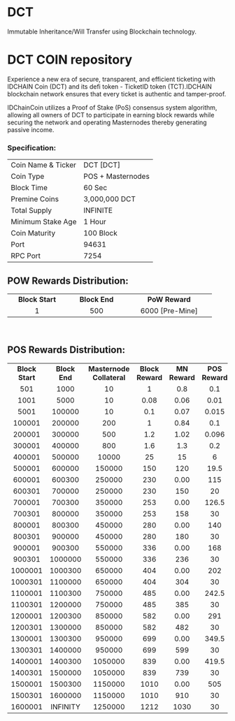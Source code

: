 # DCT
Immutable Inheritance/Will Transfer using Blockchain technology.


<h1>DCT COIN repository</h1>
<p> Experience a new era of secure, transparent, and efficient ticketing with IDCHAIN Coin (DCT) and its defi token - TicketID token (TCT).IDCHAIN blockchain network ensures that every ticket is authentic and tamper-proof.</p>
<p> IDChainCoin utilizes a Proof of Stake (PoS) consensus system algorithm, allowing all owners of DCT to participate in earning block rewards while securing the network and operating Masternodes thereby generating passive income.</p>

  
  
<h3><strong>Specification:</strong></h3>
<table>
<tbody>
<tr>
<td>Coin Name & Ticker</td>
<td>DCT [DCT]</td>
</tr>
<tr>
<td>Coin Type</td>
<td>POS + Masternodes</td>
</tr>
<tr>
<td>Block Time</td>
<td>60 Sec</td>
</tr>
<tr>
<td>Premine Coins</td>
<td>3,000,000 DCT</td>
</tr>
<tr>
<td>Total Supply</td>
<td>INFINITE</td>
</tr>
<tr>
<td>Minimum Stake Age</td>
<td>1 Hour</td>
</tr>
<tr>
<td>Coin Maturity</td>
<td>100 Block</td>
</tr>
<tr>
<td>Port</td>
<td>94631</td>
</tr>
<tr>
<td>RPC Port</td>
<td>7254</td>
</tr>
</tbody>
</table>
<h2><strong>POW Rewards Distribution:</strong></h2>
<table border="0" width="600" cellspacing="2" cellpadding="2">
<tr>
<td class="xl65" style="width: 120px; text-align: center;"><strong>Block Start</strong></td>
<td class="xl65" style="width: 120px; text-align: center;"><strong>Block End</strong></td>
<td class="xl65" style="width: 180px; text-align: center;"><strong>PoW Reward</strong></td>
</tr>
<tr>
<td class="xl65" style="width: 120px; text-align: center;">1</td>
<td class="xl65" style="width: 120px; text-align: center;">500</td>
<td class="xl65" style="width: 180px; text-align: center;">6000 [Pre-Mine]</td>
</tr>
</table>
<br>
<h2><strong>POS Rewards Distribution:</strong></h2>
<table border="0" width="600" cellspacing="2" cellpadding="2"><colgroup><col width="26" /><col width="106" /><col width="98" /><col width="126" /><col width="130" /><col width="118" /></colgroup>
<tbody>
<tr>
<td class="xl65" style="width: 120px; text-align: center;"><strong>Block Start</strong></td>
<td class="xl65" style="width: 120px; text-align: center;"><strong>Block End</strong></td>
<td class="xl65" style="width: 180px; text-align: center;"><strong>Masternode Collateral</strong></td>
<td class="xl65" style="width: 120px; text-align: center;"><strong>Block Reward</strong></td>
<td class="xl65" style="width: 120px; text-align: center;"><strong>MN Reward</strong></td>
<td class="xl66" style="width: 120px; text-align: center;"><strong>POS Reward</strong></td>
<td class="xl66" style="width: 120px; text-align: center;"><strong>DEV Reward</strong></td>
</tr>
<tr>
<td class="xl65" style="width: 120px; text-align: center;">501</td>
<td class="xl65" style="width: 120px; text-align: center;">1000</td>
<td class="xl65" style="width: 180px; text-align: center;">10</td>
<td class="xl65" style="width: 120px; text-align: center;">1</td>
<td class="xl65" style="width: 120px; text-align: center;">0.8</td>
<td class="xl66" style="width: 120px; text-align: center;">0.1</td>
<td class="xl66" style="width: 120px; text-align: center;">0.1</td>
</tr>
<tr>
<td class="xl65" style="width: 120px; text-align: center;">1001</td>
<td class="xl65" style="width: 120px; text-align: center;">5000</td>
<td class="xl65" style="width: 180px; text-align: center;">10</td>
<td class="xl65" style="width: 120px; text-align: center;">0.08</td>
<td class="xl65" style="width: 120px; text-align: center;">0.06</td>
<td class="xl66" style="width: 120px; text-align: center;">0.01</td>
<td class="xl66" style="width: 120px; text-align: center;">0.01</td>
</tr>
<tr>
<td class="xl65" style="width: 120px; text-align: center;">5001</td>
<td class="xl65" style="width: 120px; text-align: center;">100000</td>
<td class="xl65" style="width: 180px; text-align: center;">10</td>
<td class="xl65" style="width: 120px; text-align: center;">0.1</td>
<td class="xl65" style="width: 120px; text-align: center;">0.07</td>
<td class="xl66" style="width: 120px; text-align: center;">0.015</td>
<td class="xl66" style="width: 120px; text-align: center;">0.015</td>
</tr>
<tr>
<td class="xl65" style="width: 120px; text-align: center;">100001</td>
<td class="xl65" style="width: 120px; text-align: center;">200000</td>
<td class="xl65" style="width: 180px; text-align: center;">200</td>
<td class="xl65" style="width: 120px; text-align: center;">1</td>
<td class="xl65" style="width: 120px; text-align: center;">0.84</td>
<td class="xl66" style="width: 120px; text-align: center;">0.1</td>
<td class="xl66" style="width: 120px; text-align: center;">0.06</td>
</tr>
<tr>
<td class="xl65" style="width: 120px; text-align: center;">200001</td>
<td class="xl65" style="width: 120px; text-align: center;">300000</td>
<td class="xl65" style="width: 180px; text-align: center;">500</td>
<td class="xl65" style="width: 120px; text-align: center;">1.2</td>
<td class="xl65" style="width: 120px; text-align: center;">1.02</td>
<td class="xl66" style="width: 120px; text-align: center;">0.096</td>
<td class="xl66" style="width: 120px; text-align: center;">0.084</td>
</tr>
<tr>
<td class="xl65" style="width: 120px; text-align: center;">300001</td>
<td class="xl65" style="width: 120px; text-align: center;">400000</td>
<td class="xl65" style="width: 180px; text-align: center;">800</td>
<td class="xl65" style="width: 120px; text-align: center;">1.6</td>
<td class="xl65" style="width: 120px; text-align: center;">1.3</td>
<td class="xl66" style="width: 120px; text-align: center;">0.2</td>
<td class="xl66" style="width: 120px; text-align: center;">0.1</td>
</tr>
<tr>
<td class="xl65" style="width: 120px; text-align: center;">400001</td>
<td class="xl65" style="width: 120px; text-align: center;">500000</td>
<td class="xl65" style="width: 180px; text-align: center;">10000</td>
<td class="xl65" style="width: 120px; text-align: center;">25</td>
<td class="xl65" style="width: 120px; text-align: center;">15</td>
<td class="xl66" style="width: 120px; text-align: center;">6</td>
<td class="xl66" style="width: 120px; text-align: center;">4</td>
</tr>
<tr>
<td class="xl65" style="width: 120px; text-align: center;">500001</td>
<td class="xl65" style="width: 120px; text-align: center;">600000</td>
<td class="xl65" style="width: 180px; text-align: center;">150000</td>
<td class="xl65" style="width: 120px; text-align: center;">150</td>
<td class="xl65" style="width: 120px; text-align: center;">120</td>
<td class="xl66" style="width: 120px; text-align: center;">19.5</td>
<td class="xl66" style="width: 120px; text-align: center;">10.5</td>
</tr>
<tr>
<td class="xl65" style="width: 120px; text-align: center;">600001</td>
<td class="xl65" style="width: 120px; text-align: center;">600300</td>
<td class="xl65" style="width: 180px; text-align: center;">250000</td>
<td class="xl65" style="width: 120px; text-align: center;">230</td>
<td class="xl65" style="width: 120px; text-align: center;">0.00</td>
<td class="xl66" style="width: 120px; text-align: center;">115</td>
<td class="xl66" style="width: 120px; text-align: center;">115</td>
</tr>
<tr>
<td class="xl65" style="width: 120px; text-align: center;">600301</td>
<td class="xl65" style="width: 120px; text-align: center;">700000</td>
<td class="xl65" style="width: 180px; text-align: center;">250000</td>
<td class="xl65" style="width: 120px; text-align: center;">230</td>
<td class="xl65" style="width: 120px; text-align: center;">150</td>
<td class="xl66" style="width: 120px; text-align: center;">20</td>
<td class="xl66" style="width: 120px; text-align: center;">60</td>
</tr>
<tr>
<td class="xl65" style="width: 120px; text-align: center;">700001</td>
<td class="xl65" style="width: 120px; text-align: center;">700300</td>
<td class="xl65" style="width: 180px; text-align: center;">350000</td>
<td class="xl65" style="width: 120px; text-align: center;">253</td>
<td class="xl65" style="width: 120px; text-align: center;">0.00</td>
<td class="xl66" style="width: 120px; text-align: center;">126.5</td>
<td class="xl66" style="width: 120px; text-align: center;">126.5</td>
</tr>
<tr>
<td class="xl65" style="width: 120px; text-align: center;">700301</td>
<td class="xl65" style="width: 120px; text-align: center;">800000</td>
<td class="xl65" style="width: 180px; text-align: center;">350000</td>
<td class="xl65" style="width: 120px; text-align: center;">253</td>
<td class="xl65" style="width: 120px; text-align: center;">158</td>
<td class="xl66" style="width: 120px; text-align: center;">30</td>
<td class="xl66" style="width: 120px; text-align: center;">65</td>
</tr>
<tr>
<td class="xl65" style="width: 120px; text-align: center;">800001</td>
<td class="xl65" style="width: 120px; text-align: center;">800300</td>
<td class="xl65" style="width: 180px; text-align: center;">450000</td>
<td class="xl65" style="width: 120px; text-align: center;">280</td>
<td class="xl65" style="width: 120px; text-align: center;">0.00</td>
<td class="xl66" style="width: 120px; text-align: center;">140</td>
<td class="xl66" style="width: 120px; text-align: center;">140</td>
</tr>
<tr>
<td class="xl65" style="width: 120px; text-align: center;">800301</td>
<td class="xl65" style="width: 120px; text-align: center;">900000</td>
<td class="xl65" style="width: 180px; text-align: center;">450000</td>
<td class="xl65" style="width: 120px; text-align: center;">280</td>
<td class="xl65" style="width: 120px; text-align: center;">180</td>
<td class="xl66" style="width: 120px; text-align: center;">30</td>
<td class="xl66" style="width: 120px; text-align: center;">70</td>
</tr>
<tr>
<td class="xl65" style="width: 120px; text-align: center;">900001</td>
<td class="xl65" style="width: 120px; text-align: center;">900300</td>
<td class="xl65" style="width: 180px; text-align: center;">550000</td>
<td class="xl65" style="width: 120px; text-align: center;">336</td>
<td class="xl65" style="width: 120px; text-align: center;">0.00</td>
<td class="xl66" style="width: 120px; text-align: center;">168</td>
<td class="xl66" style="width: 120px; text-align: center;">168</td>
</tr>
<tr>
<td class="xl65" style="width: 120px; text-align: center;">900301</td>
<td class="xl65" style="width: 120px; text-align: center;">1000000</td>
<td class="xl65" style="width: 180px; text-align: center;">550000</td>
<td class="xl65" style="width: 120px; text-align: center;">336</td>
<td class="xl65" style="width: 120px; text-align: center;">236</td>
<td class="xl66" style="width: 120px; text-align: center;">30</td>
<td class="xl66" style="width: 120px; text-align: center;">70</td>
</tr>
<tr>
<td class="xl65" style="width: 120px; text-align: center;">1000001</td>
<td class="xl65" style="width: 120px; text-align: center;">1000300</td>
<td class="xl65" style="width: 180px; text-align: center;">650000</td>
<td class="xl65" style="width: 120px; text-align: center;">404</td>
<td class="xl65" style="width: 120px; text-align: center;">0.00</td>
<td class="xl66" style="width: 120px; text-align: center;">202</td>
<td class="xl66" style="width: 120px; text-align: center;">202</td>
</tr>
<tr>
<td class="xl65" style="width: 120px; text-align: center;">1000301</td>
<td class="xl65" style="width: 120px; text-align: center;">1100000</td>
<td class="xl65" style="width: 180px; text-align: center;">650000</td>
<td class="xl65" style="width: 120px; text-align: center;">404</td>
<td class="xl65" style="width: 120px; text-align: center;">304</td>
<td class="xl66" style="width: 120px; text-align: center;">30</td>
<td class="xl66" style="width: 120px; text-align: center;">70</td>
</tr>
<tr>
<td class="xl65" style="width: 120px; text-align: center;">1100001</td>
<td class="xl65" style="width: 120px; text-align: center;">1100300</td>
<td class="xl65" style="width: 180px; text-align: center;">750000</td>
<td class="xl65" style="width: 120px; text-align: center;">485</td>
<td class="xl65" style="width: 120px; text-align: center;">0.00</td>
<td class="xl66" style="width: 120px; text-align: center;">242.5</td>
<td class="xl66" style="width: 120px; text-align: center;">242.5</td>
</tr>
<tr>
<td class="xl65" style="width: 120px; text-align: center;">1100301</td>
<td class="xl65" style="width: 120px; text-align: center;">1200000</td>
<td class="xl65" style="width: 180px; text-align: center;">750000</td>
<td class="xl65" style="width: 120px; text-align: center;">485</td>
<td class="xl65" style="width: 120px; text-align: center;">385</td>
<td class="xl66" style="width: 120px; text-align: center;">30</td>
<td class="xl66" style="width: 120px; text-align: center;">70</td>
</tr>
<tr>
<td class="xl65" style="width: 120px; text-align: center;">1200001</td>
<td class="xl65" style="width: 120px; text-align: center;">1200300</td>
<td class="xl65" style="width: 180px; text-align: center;">850000</td>
<td class="xl65" style="width: 120px; text-align: center;">582</td>
<td class="xl65" style="width: 120px; text-align: center;">0.00</td>
<td class="xl66" style="width: 120px; text-align: center;">291</td>
<td class="xl66" style="width: 120px; text-align: center;">291</td>
</tr>
<tr>
<td class="xl65" style="width: 120px; text-align: center;">1200301</td>
<td class="xl65" style="width: 120px; text-align: center;">1300000</td>
<td class="xl65" style="width: 180px; text-align: center;">850000</td>
<td class="xl65" style="width: 120px; text-align: center;">582</td>
<td class="xl65" style="width: 120px; text-align: center;">482</td>
<td class="xl66" style="width: 120px; text-align: center;">30</td>
<td class="xl66" style="width: 120px; text-align: center;">70</td>
</tr>
<tr>
<td class="xl65" style="width: 120px; text-align: center;">1300001</td>
<td class="xl65" style="width: 120px; text-align: center;">1300300</td>
<td class="xl65" style="width: 180px; text-align: center;">950000</td>
<td class="xl65" style="width: 120px; text-align: center;">699</td>
<td class="xl65" style="width: 120px; text-align: center;">0.00</td>
<td class="xl66" style="width: 120px; text-align: center;">349.5</td>
<td class="xl66" style="width: 120px; text-align: center;">349.5</td>
</tr>
<tr>
<td class="xl65" style="width: 120px; text-align: center;">1300301</td>
<td class="xl65" style="width: 120px; text-align: center;">1400000</td>
<td class="xl65" style="width: 180px; text-align: center;">950000</td>
<td class="xl65" style="width: 120px; text-align: center;">699</td>
<td class="xl65" style="width: 120px; text-align: center;">599</td>
<td class="xl66" style="width: 120px; text-align: center;">30</td>
<td class="xl66" style="width: 120px; text-align: center;">70</td>
</tr>
<tr>
<td class="xl65" style="width: 120px; text-align: center;">1400001</td>
<td class="xl65" style="width: 120px; text-align: center;">1400300</td>
<td class="xl65" style="width: 180px; text-align: center;">1050000</td>
<td class="xl65" style="width: 120px; text-align: center;">839</td>
<td class="xl65" style="width: 120px; text-align: center;">0.00</td>
<td class="xl66" style="width: 120px; text-align: center;">419.5</td>
<td class="xl66" style="width: 120px; text-align: center;">419.5</td>
</tr>
<tr>
<td class="xl65" style="width: 120px; text-align: center;">1400301</td>
<td class="xl65" style="width: 120px; text-align: center;">1500000</td>
<td class="xl65" style="width: 180px; text-align: center;">1050000</td>
<td class="xl65" style="width: 120px; text-align: center;">839</td>
<td class="xl65" style="width: 120px; text-align: center;">739</td>
<td class="xl66" style="width: 120px; text-align: center;">30</td>
<td class="xl66" style="width: 120px; text-align: center;">70</td>
</tr>
<tr>
<td class="xl65" style="width: 120px; text-align: center;">1500001</td>
<td class="xl65" style="width: 120px; text-align: center;">1500300</td>
<td class="xl65" style="width: 180px; text-align: center;">1150000</td>
<td class="xl65" style="width: 120px; text-align: center;">1010</td>
<td class="xl65" style="width: 120px; text-align: center;">0.00</td>
<td class="xl66" style="width: 120px; text-align: center;">505</td>
<td class="xl66" style="width: 120px; text-align: center;">505</td>
</tr>
<tr>
<td class="xl65" style="width: 120px; text-align: center;">1500301</td>
<td class="xl65" style="width: 120px; text-align: center;">1600000</td>
<td class="xl65" style="width: 180px; text-align: center;">1150000</td>
<td class="xl65" style="width: 120px; text-align: center;">1010</td>
<td class="xl65" style="width: 120px; text-align: center;">910</td>
<td class="xl66" style="width: 120px; text-align: center;">30</td>
<td class="xl66" style="width: 120px; text-align: center;">70</td>
</tr>
<tr>
<td class="xl65" style="width: 120px; text-align: center;">1600001</td>
<td class="xl65" style="width: 120px; text-align: center;">INFINITY</td>
<td class="xl65" style="width: 180px; text-align: center;">1250000</td>
<td class="xl65" style="width: 120px; text-align: center;">1212</td>
<td class="xl65" style="width: 120px; text-align: center;">1030</td>
<td class="xl66" style="width: 120px; text-align: center;">30</td>
<td class="xl66" style="width: 120px; text-align: center;">152</td>
</tr>
</tbody>
</table>
